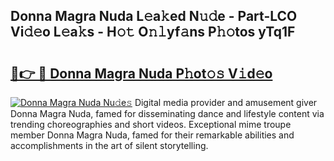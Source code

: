## Donna Magra Nuda L𝚎a𝚔ed N𝚞𝚍e - Part-LCO Vi𝚍𝚎o L𝚎a𝚔s - H𝚘𝚝 O𝚗𝚕yf𝚊ns P𝚑𝚘tos yTq1F

# <h2><a href="http://kf4w3u.oniu.top/?m=Donna+Magra+Nuda">🔗👉 🔴 Donna Magra Nuda P𝚑ot𝚘𝚜 V𝚒d𝚎o</a></h2>

[![Donna Magra Nuda Nu𝚍e𝚜](https://i.imgur.com/0qMVB7G.gif)](http://kf4w3u.oniu.top/?m=Donna+Magra+Nuda)
Digital media provider and amusement giver Donna Magra Nuda, famed for disseminating dance and lifestyle content via trending choreographies and short videos. Exceptional mime troupe member Donna Magra Nuda, famed for their remarkable abilities and accomplishments in the art of silent storytelling.  
